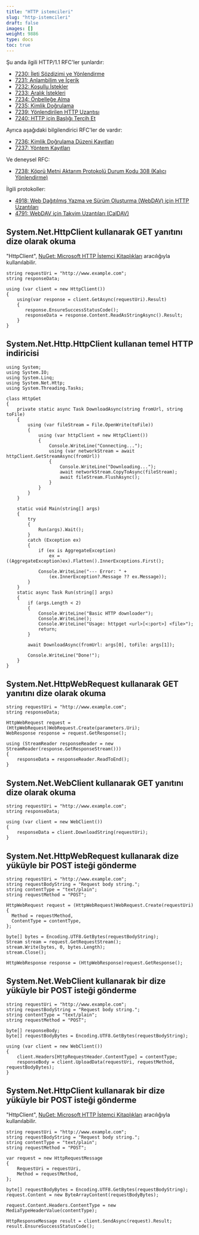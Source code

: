 ```yaml
---
title: "HTTP istemcileri"
slug: "http-istemcileri"
draft: false
images: []
weight: 9886
type: docs
toc: true
---
```


Şu anda ilgili HTTP/1.1 RFC'ler şunlardır:

* [7230: İleti Sözdizimi ve Yönlendirme](https://tools.ietf.org/html/rfc7230)
* [7231: Anlambilim ve İçerik](https://tools.ietf.org/html/rfc7231)
* [7232: Koşullu İstekler](https://tools.ietf.org/html/rfc7232)
* [7233: Aralık İstekleri](https://tools.ietf.org/html/rfc7233)
* [7234: Önbelleğe Alma](https://tools.ietf.org/html/rfc7234)
* [7235: Kimlik Doğrulama](https://tools.ietf.org/html/rfc7235)
* [7239: Yönlendirilen HTTP Uzantısı](https://tools.ietf.org/html/rfc7239)
* [7240: HTTP için Başlığı Tercih Et](https://tools.ietf.org/html/rfc7240)

Ayrıca aşağıdaki bilgilendirici RFC'ler de vardır:

* [7236: Kimlik Doğrulama Düzeni Kayıtları](https://tools.ietf.org/html/rfc7236)
* [7237: Yöntem Kayıtları](https://tools.ietf.org/html/rfc7237)

Ve deneysel RFC:

* [7238: Köprü Metni Aktarım Protokolü Durum Kodu 308 (Kalıcı Yönlendirme)](https://tools.ietf.org/html/rfc7238)

İlgili protokoller:

* [4918: Web Dağıtılmış Yazma ve Sürüm Oluşturma (WebDAV) için HTTP Uzantıları
](https://tools.ietf.org/html/rfc4918)
* [4791: WebDAV için Takvim Uzantıları (CalDAV)
](https://tools.ietf.org/html/rfc4791)


## System.Net.HttpClient kullanarak GET yanıtını dize olarak okuma
"HttpClient", [NuGet: Microsoft HTTP İstemci Kitaplıkları](https://www.nuget.org/packages/Microsoft.Net.Http/) aracılığıyla kullanılabilir.

    string requestUri = "http://www.example.com";
    string responseData;
    
    using (var client = new HttpClient())
    {
        using(var response = client.GetAsync(requestUri).Result)
        {
           response.EnsureSuccessStatusCode();
           responseData = response.Content.ReadAsStringAsync().Result;
        }
    }

## System.Net.Http.HttpClient kullanan temel HTTP indiricisi
    using System;
    using System.IO;
    using System.Linq;
    using System.Net.Http;
    using System.Threading.Tasks;
    
    class HttpGet
    {
        private static async Task DownloadAsync(string fromUrl, string toFile)
        {
            using (var fileStream = File.OpenWrite(toFile))
            {
                using (var httpClient = new HttpClient())
                {
                    Console.WriteLine("Connecting...");
                    using (var networkStream = await httpClient.GetStreamAsync(fromUrl))
                    {
                        Console.WriteLine("Downloading...");
                        await networkStream.CopyToAsync(fileStream);
                        await fileStream.FlushAsync();
                    }
                }
            }
        }
    
        static void Main(string[] args)
        {
            try
            {
                Run(args).Wait();
            }
            catch (Exception ex)
            {
                if (ex is AggregateException)
                    ex = ((AggregateException)ex).Flatten().InnerExceptions.First();
    
                Console.WriteLine("--- Error: " + 
                    (ex.InnerException?.Message ?? ex.Message));
            }
        }
        static async Task Run(string[] args)
        {
            if (args.Length < 2)
            {
                Console.WriteLine("Basic HTTP downloader");
                Console.WriteLine();
                Console.WriteLine("Usage: httpget <url>[<:port>] <file>");
                return;
            }
    
            await DownloadAsync(fromUrl: args[0], toFile: args[1]);
    
            Console.WriteLine("Done!");
        }
    }



## System.Net.HttpWebRequest kullanarak GET yanıtını dize olarak okuma
    string requestUri = "http://www.example.com";
    string responseData;
    
    HttpWebRequest request = (HttpWebRequest)WebRequest.Create(parameters.Uri);
    WebResponse response = request.GetResponse();
    
    using (StreamReader responseReader = new StreamReader(response.GetResponseStream()))
    {
        responseData = responseReader.ReadToEnd();
    }

## System.Net.WebClient kullanarak GET yanıtını dize olarak okuma
    string requestUri = "http://www.example.com";
    string responseData;

    using (var client = new WebClient())
    {    
        responseData = client.DownloadString(requestUri);
    }

## System.Net.HttpWebRequest kullanarak dize yüküyle bir POST isteği gönderme
    string requestUri = "http://www.example.com";
    string requestBodyString = "Request body string.";
    string contentType = "text/plain";
    string requestMethod = "POST";
    
    HttpWebRequest request = (HttpWebRequest)WebRequest.Create(requestUri)
    {
      Method = requestMethod,
      ContentType = contentType,
    };

    byte[] bytes = Encoding.UTF8.GetBytes(requestBodyString);
    Stream stream = request.GetRequestStream();
    stream.Write(bytes, 0, bytes.Length);
    stream.Close();

    HttpWebResponse response = (HttpWebResponse)request.GetResponse();

## System.Net.WebClient kullanarak bir dize yüküyle bir POST isteği gönderme
    string requestUri = "http://www.example.com";
    string requestBodyString = "Request body string.";
    string contentType = "text/plain";
    string requestMethod = "POST";
        
    byte[] responseBody;    
    byte[] requestBodyBytes = Encoding.UTF8.GetBytes(requestBodyString);
    
    using (var client = new WebClient())
    {
        client.Headers[HttpRequestHeader.ContentType] = contentType;
        responseBody = client.UploadData(requestUri, requestMethod, requestBodyBytes);
    }

## System.Net.HttpClient kullanarak bir dize yüküyle bir POST isteği gönderme
"HttpClient", [NuGet: Microsoft HTTP İstemci Kitaplıkları](https://www.nuget.org/packages/Microsoft.Net.Http/) aracılığıyla kullanılabilir.

    string requestUri = "http://www.example.com";
    string requestBodyString = "Request body string.";
    string contentType = "text/plain";
    string requestMethod = "POST";

    var request = new HttpRequestMessage
    {
        RequestUri = requestUri,
        Method = requestMethod,
    };

    byte[] requestBodyBytes = Encoding.UTF8.GetBytes(requestBodyString);
    request.Content = new ByteArrayContent(requestBodyBytes);

    request.Content.Headers.ContentType = new MediaTypeHeaderValue(contentType);
    
    HttpResponseMessage result = client.SendAsync(request).Result;
    result.EnsureSuccessStatusCode();

